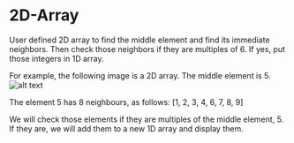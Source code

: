 # 2D-Array
User defined 2D array to find the middle element and find its immediate neighbors. Then check those neighbors if they are multiples of 6. If yes, put those integers in 1D array.

For example, the following image is a 2D array. The middle element is 5.
![alt text](https://i.stack.imgur.com/0O7H8.jpg)

The element 5 has 8 neighbours, as follows: 
[1, 2, 3, 4, 6, 7, 8, 9]

We will check those elements if they are multiples of the middle element, 5. If they are, we will add them to a new 1D array and display them.
